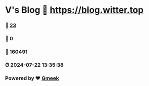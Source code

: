 # V's Blog :link: https://blog.witter.top 
### :page_facing_up: [23](https://blog.witter.top/tag.html) 
### :speech_balloon: 0 
### :hibiscus: 160491 
### :alarm_clock: 2024-07-22 13:35:38 
### Powered by :heart: [Gmeek](https://github.com/Meekdai/Gmeek)
